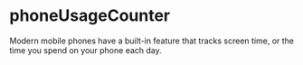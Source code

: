# phoneUsageCounter
Modern mobile phones have a built-in feature that tracks screen time, or the time you spend on your phone each day.
